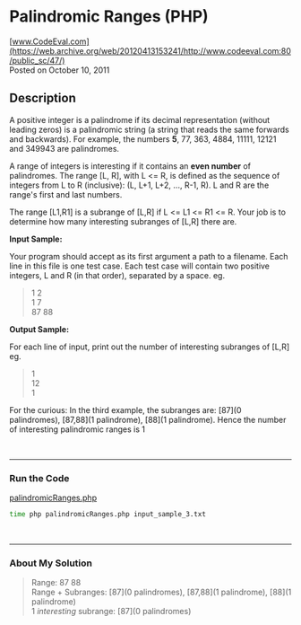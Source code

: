 # Palindromic Ranges (PHP) <br />
[www.CodeEval.com](https://web.archive.org/web/20120413153241/http://www.codeeval.com:80/public_sc/47/) <br />
Posted on October 10, 2011

## Description

A positive integer is a palindrome if its decimal representation (without leading zeros) is a palindromic string (a string that reads the same forwards and backwards). For example, the numbers **5**, 77, 363, 4884, 11111, 12121 and 349943 are palindromes.

A range of integers is interesting if it contains an **even number** of palindromes. The range [L, R], with L <= R, is defined as the sequence of integers from L to R (inclusive): (L, L+1, L+2, \..., R-1, R). L and R are the range's first and last numbers.

The range [L1,R1] is a subrange of [L,R] if L <= L1 <= R1 <= R. Your job is to determine how many interesting subranges of [L,R] there are.

**Input Sample:**

Your program should accept as its first argument a path to a filename. Each line in this file is one test case. Each test case will contain two positive integers, L and R (in that order), separated by a space. eg. 

> 1 2<br />
1 7<br />
87 88

**Output Sample:**

For each line of input, print out the number of interesting subranges of [L,R] eg. 

> 1<br/>
12<br/>
1

For the curious: In the third example, the subranges are: [87](0 palindromes), [87,88](1 palindrome), [88](1 palindrome). Hence the number of interesting palindromic ranges is 1

<br />

---
### Run the Code

[palindromicRanges.php](https://github.com/wrightben/codeeval/blob/master/code/palindromicRanges.php)

```sh
time php palindromicRanges.php input_sample_3.txt
```

<br />

---
### About My Solution

> Range: 87 88<br />
Range + Subranges: [87](0 palindromes), [87,88](1 palindrome), [88](1 palindrome)<br />
1 *interesting* subrange: [87](0 palindromes)